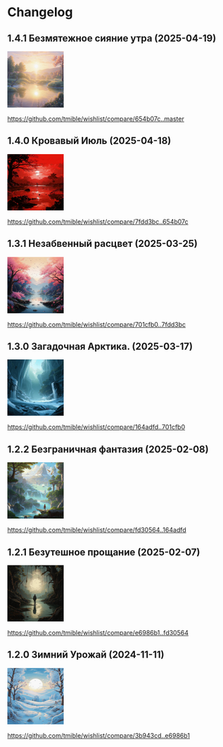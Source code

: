 # Changelog

## 1.4.1 Безмятежное сияние утра (2025-04-19)
<img width="128" height="128" src="release-images/1.4.1.png"/>

https://github.com/tmible/wishlist/compare/654b07c..master


## 1.4.0 Кровавый Июль (2025-04-18)
<img width="128" height="128" src="release-images/1.4.0.png"/>

https://github.com/tmible/wishlist/compare/7fdd3bc..654b07c


## 1.3.1 Незабвенный расцвет (2025-03-25)
<img width="128" height="128" src="release-images/1.3.1.png"/>

https://github.com/tmible/wishlist/compare/701cfb0..7fdd3bc


## 1.3.0 Загадочная Арктика. (2025-03-17)
<img width="128" height="128" src="release-images/1.3.0.png"/>

https://github.com/tmible/wishlist/compare/164adfd..701cfb0


## 1.2.2 Безграничная фантазия (2025-02-08)
<img width="128" height="128" src="release-images/1.2.2.png"/>

https://github.com/tmible/wishlist/compare/fd30564..164adfd


## 1.2.1 Безутешное прощание (2025-02-07)
<img width="128" height="128" src="release-images/1.2.1.png"/>

https://github.com/tmible/wishlist/compare/e6986b1..fd30564


## 1.2.0 Зимний Урожай (2024-11-11)
<img width="128" height="128" src="release-images/1.2.0.png"/>

https://github.com/tmible/wishlist/compare/3b943cd..e6986b1
